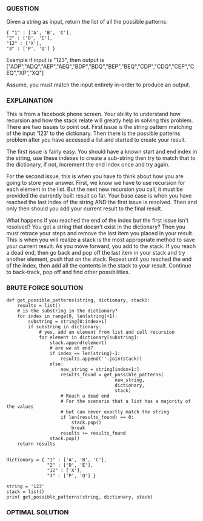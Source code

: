 ### QUESTION
Given a string as input, return the list of all the possible patterns:

```
{ "1" : ['A', 'B', 'C'],
"2" : ['D', 'E'],
"12" : ['X'],
"3" : ['P', 'Q'] }
```

Example if input is "123", then output is ["ADP","ADQ","AEP","AEQ","BDP","BDQ","BEP","BEQ","CDP","CDQ","CEP","CEQ","XP","XQ"]

Assume, you must match the input entirely in-order to produce an output.

### EXPLAINATION
This is from a facebook phone screen.
Your ability to understand how recursion and how the stack relate will greatly help in solving this problem.
There are two issues to point out. First issue is the string pattern matching of the input '123' to the dictionary. Then there is the possible patterns problem after you have accessed a list and started to create your result.

The first issue is fairly easy. You should have a known start and end index in the string, use these indexes to create a sub-string then try to match that to the dictionary, if not, increment the end index once and try again.

For the second issue, this is when you have to think about how you are going to store your answer. First, we know we have to use recursion for each element in the list. But the next new recursion you call, it must be provided the currently built result so far. Your base case is when you have reached the last index of the string AND the first issue is resolved. Then and only then should you add your current result to the final result. 

What happens if you reached the end of the index but the first issue isn't resolved? You get a string that doesn't exist in the dictionary? Then you must retrace your steps and remove the last item you placed in your result. This is when you will realize a stack is the most appropriate method to save your current result. As you move forward, you add to the stack. If you reach a dead end, then go back and pop off the last item in your stack and try another element, push that on the stack. Repeat until you reached the end of the index, then add all the contents in the stack to your result. Continue to back-track, pop off and find other possibilities.

### BRUTE FORCE SOLUTION
```
def get_possible_patterns(string, dictionary, stack):
    results = list()
    # is the substring in the dictionary?
    for index in range(0, len(string)+1):
        substring = string[0:index+1]
        if substring in dictionary:
            # yes, add an element from list and call recursion
            for element in dictionary[substring]:
                stack.append(element)
                # are we at end?
                if index == len(string)-1:
                    results.append(''.join(stack))
                else:
                    new_string = string[index+1:]
                    results_found = get_possible_patterns(
                                        new_string, 
                                        dictionary, 
                                        stack)
                    # Reach a dead end
                    # For the scenario that a list has a majority of the values 
                    # but can never exactly match the string
                    if len(results_found) == 0:
                        stack.pop()
                        break
                    results += results_found
                stack.pop()
    return results
    
    
dictionary = { "1" : ['A', 'B', 'C'],
               "2" : ['D', 'E'],
               "12" : ['X'],
               "3" : ['P', 'Q'] }

string = '123'
stack = list()
print get_possible_patterns(string, dictionary, stack)
```

### OPTIMAL SOLUTION
